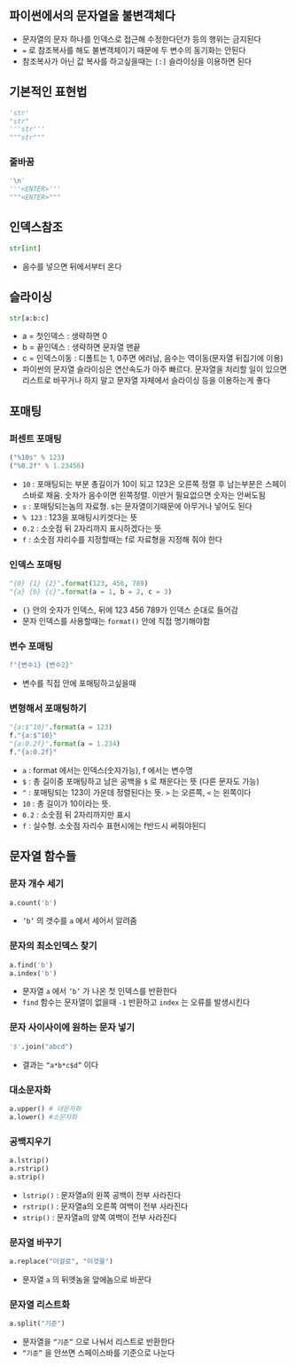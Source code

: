 ## 파이썬에서의 문자열을 불변객체다

- 문자열의 문자 하나를 인덱스로 접근해 수정한다던가 등의 행위는 금지된다
- `=` 로 참조복사를 해도 불변객체이기 때문에 두 변수의 동기화는 안된다
- 참조복사가 아닌 값 복사를 하고싶을때는 `[:]` 슬라이싱을 이용하면 된다

## 기본적인 표현법

```python
'str'
"str"
'''str'''
"""str"""
```

### 줄바꿈

```python
'\n'
'''<ENTER>'''
"""<ENTER>"""
```

## 인덱스참조

```python
str[int]
```

- 음수를 넣으면 뒤에서부터 온다

## 슬라이싱

```python
str[a:b:c]
```

- a = 첫인덱스 : 생략하면 0
- b = 끝인덱스 : 생략하면 문자열 맨끝
- c = 인덱스이동 : 디폴트는 1, 0주면 에러남, 음수는 역이동(문자열 뒤집기에 이용)
- 파이썬의 문자열 슬라이싱은 연산속도가 아주 빠르다. 문자열을 처리할 일이 있으면 리스트로 바꾸거나 하지 말고 문자열 자체에서 슬라이싱 등을 이용하는게 좋다

## 포매팅

### 퍼센트 포매팅

```python
("%10s" % 123)
("%0.2f" % 1.23456)
```

- `10` : 포매팅되는 부분 총길이가 10이 되고 123은 오른쪽 정렬 후 남는부분은 스페이스바로 채움. 숫자가 음수이면 왼쪽정렬. 이딴거 필요없으면 숫자는 안써도됨
- `s` : 포매팅되는놈의 자료형. s는 문자열이기때문에 아무거나 넣어도 된다
- `% 123` : 123을 포매팅시키겟다는 뜻
- `0.2` : 소숫점 뒤 2자리까지 표시하겠다는 뜻
- `f` : 소숫점 자리수를 지정할때는 f로 자료형을 지정해 줘야 한다

### 인덱스 포매팅

```python
"{0} {1} {2}".format(123, 456, 789)
"{a} {b} {c}".format(a = 1, b = 2, c = 3)
```

- `{}` 안의 숫자가 인덱스, 뒤에 123 456 789가 인덱스 순대로 들어감
- 문자 인덱스를 사용할때는 `format()` 안에 직접 명기해야함

### 변수 포매팅

```python
f"{변수1} {변수2}"
```

- 변수를 직접 안에 포매팅하고싶을때

### 변형해서 포매팅하기

```python
"{a:$^10}".format(a = 123)
f."{a:$^10}"
"{a:0.2f}".format(a = 1.234)
f."{a:0.2f}"
```

- `a` : format 에서는 인덱스(숫자가능), f 에서는 변수명
- `$` : 총 길이중 포매팅하고 남은 공백을 `$` 로 채운다는 뜻 (다른 문자도 가능)
- `^` : 포매팅되는 123이 가운데 정렬된다는 뜻. `>` 는 오른쪽, `<` 는 왼쪽이다
- `10` : 총 길이가 10이라는 뜻.
- `0.2` : 소숫점 뒤 2자리까지만 표시
- `f` : 실수형. 소숫점 자리수 표현시에는 f반드시 써줘야된디

## 문자열 함수들

### 문자 개수 세기

```python
a.count('b')
```

- `’b’` 의 갯수를 `a` 에서 세어서 알려줌

### 문자의 최소인덱스 찾기

```python
a.find('b')
a.index('b')
```

- 문자열 `a` 에서 `’b’` 가 나온 첫 인덱스를 반환한다
- `find` 함수는 문자열이 없을때 `-1` 반환하고 `index` 는 오류를 발생시킨다

### 문자 사이사이에 원하는 문자 넣기

```python
'$'.join("abcd")
```

- 결과는 `“a*b*c$d”` 이다

### 대소문자화

```python
a.upper() # 대문자화
a.lower() #소문자화
```

### 공백지우기

```python
a.lstrip()
a.rstrip()
a.strip()
```

- `lstrip()` : 문자열a의 왼쪽 공백이 전부 사라진다
- `rstrip()` : 문자열a의 오른쪽 여백이 전부 사라진다
- `strip()` : 문자열a의 양쪽 여백이 전부 사라진다

### 문자열 바꾸기

```python
a.replace("이걸로", "이것을")
```

- 문자열 `a` 의 뒤엣놈을 앞에놈으로 바꾼다

### 문자열 리스트화

```python
a.split("기준")
```

- 문자열을 `“기준”` 으로 나눠서 리스트로 반환한다
- `“기준”` 을 안쓰면 스페이스바를 기준으로 나눈다